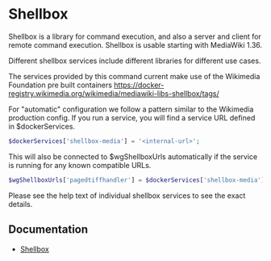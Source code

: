 # Shellbox

Shellbox is a library for command execution, and also a server and client for remote command execution.
Shellbox is usable starting with MediaWiki 1.36.

Different shellbox services include different libraries for different use cases.

The services provided by this command current make use of the Wikimedia Foundation
pre built containers https://docker-registry.wikimedia.org/wikimedia/mediawiki-libs-shellbox/tags/

For "automatic" configuration we follow a pattern similar to the Wikimedia production config.
If you run a service, you will find a service URL defined in $dockerServices.

```php
$dockerServices['shellbox-media'] = '<internal-url>';
```

This will also be connected to $wgShellboxUrls automatically if the service is running for any known
compatible URLs.

```php
$wgShellboxUrls['pagedtiffhandler'] = $dockerServices['shellbox-media'];
```

Please see the help text of individual shellbox services to see the exact details.

## Documentation

- [Shellbox](https://www.mediawiki.org/wiki/Shellbox)